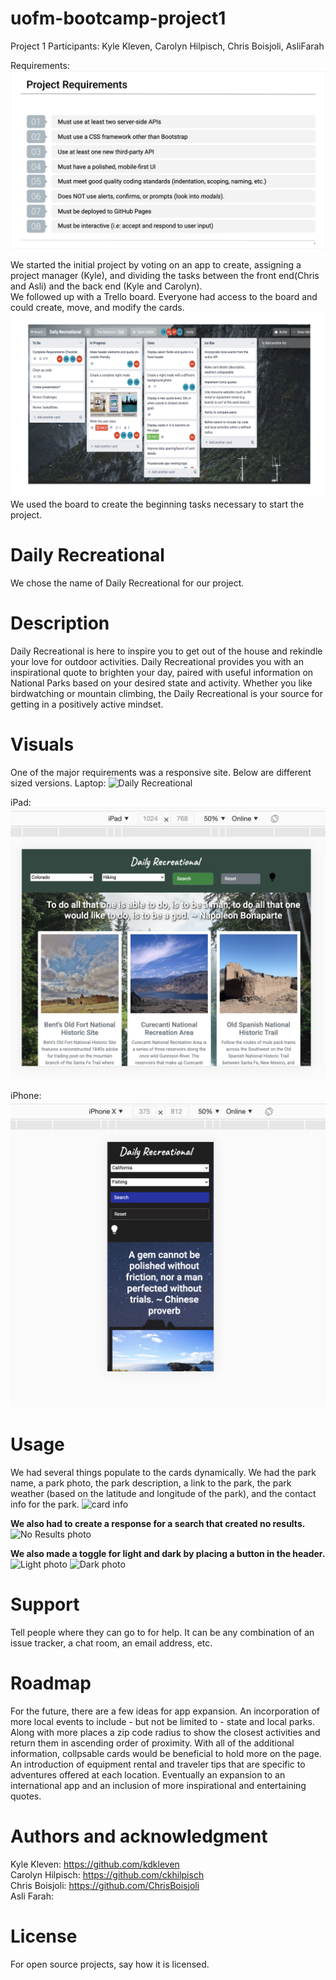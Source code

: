 # uofm-bootcamp-project1
Project 1
Participants: Kyle Kleven, Carolyn Hilpisch, Chris Boisjoli, AsliFarah

Requirements: 
![Project Requirements](assets/Required.png)

We started the initial project by voting on an app to create, assigning a project manager (Kyle), and dividing the tasks between the front end(Chris and Asli) and the back end (Kyle and Carolyn).  
We followed up with a Trello board.   Everyone had access to the board and could create, move, and modify the cards.
![Trello Board](assets/Trello.png)
We used the board to create the beginning tasks necessary to start the project.  

# Daily Recreational
We chose the name of Daily Recreational for our project.   

# Description
Daily Recreational is here to inspire you to get out of the house and rekindle your love for outdoor activities. Daily Recreational provides you with an inspirational quote to brighten your day, paired with useful information on National Parks based on your desired state and activity. Whether you like birdwatching or mountain climbing, the Daily Recreational is your source for getting in a positively active mindset.


# Visuals
One of the major requirements was a responsive site.   Below are different sized versions.
Laptop:
![Daily Recreational](assets/Laptop.png)

iPad:
![iPad photo](assets/Ipad.png)

iPhone:
![iPhone photo](assets/iPhone.png)



# Usage
We had several things populate to the cards dynamically. We had the park name, a park photo, the park description, a link to the park, the park weather (based on the latitude and longitude of the park), and the contact info for the park.
![card info](assets/Info.png)


**We also had to create a response for a search that created no results.**
![No Results photo](assets/No_results.png)


**We also made a toggle for light and dark by placing a button in the header.**
![Light photo](assets/Light.png)
![Dark photo](assets/Dark.png)

# Support
Tell people where they can go to for help. It can be any combination of an issue tracker, a chat room, an email address, etc.

# Roadmap
For the future, there are a few ideas for app expansion.  An incorporation of more local events to include -  but not be limited to - state and local parks.   Along with more places a zip code radius to show the closest activities and return them in ascending order of proximity. With all of the additional information, collpsable cards would be beneficial to hold more on the page.  An introduction of equipment rental and traveler tips that are specific to adventures offered at each location.  Eventually an expansion to an international app and an inclusion of more inspirational and entertaining quotes.


# Authors and acknowledgment
Kyle Kleven: https://github.com/kdkleven<br/>
Carolyn Hilpisch: https://github.com/ckhilpisch<br/>
Chris Boisjoli: https://github.com/ChrisBoisjoli<br/>
Asli Farah: 

# License
For open source projects, say how it is licensed.